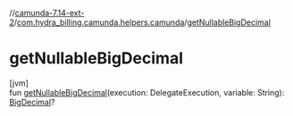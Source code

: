 //[camunda-7.14-ext-2](../../index.md)/[com.hydra_billing.camunda.helpers.camunda](index.md)/[getNullableBigDecimal](get-nullable-big-decimal.md)

# getNullableBigDecimal

[jvm]\
fun [getNullableBigDecimal](get-nullable-big-decimal.md)(execution: DelegateExecution, variable: String): [BigDecimal](https://docs.oracle.com/javase/8/docs/api/java/math/BigDecimal.html)?
